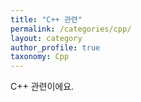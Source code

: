 ```yaml
---
title: "C++ 관련"
permalink: /categories/cpp/
layout: category
author_profile: true
taxonomy: Cpp
---
```


C++ 관련이에요.
